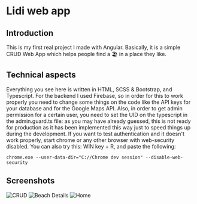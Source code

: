 # Lidi web app

## Introduction

This is my first real project I made with Angular.
Basically, it is a simple CRUD Web App which helps people find a 🏖️ in a place they like.

## Technical aspects

Everything you see here is written in HTML, SCSS & Bootstrap, and Typescript.
For the backend I used Firebase, so in order for this to work properly you need to change some things on the code like the API keys for your database and for the Google Maps API.
Also, in order to get admin permission for a certain user, you need to set the UID on the typescript in the admin.guard.ts file: as you may have already guessed, this is not ready for production as it has been implemented this way just to speed things up during the development.
If you want to test authentication and it doesn't work properly, start chrome or any other browser with web-security disabled. You can also try this:
WIN key + R, and paste the following:

```
chrome.exe --user-data-dir="C://Chrome dev session" --disable-web-security
```

## Screenshots

![CRUD](https://i.imgur.com/4SEqexX.jpg)
![Beach Details](https://i.imgur.com/95fwEWh.png)
![Home](https://i.imgur.com/dMYEKKf.jpg)
